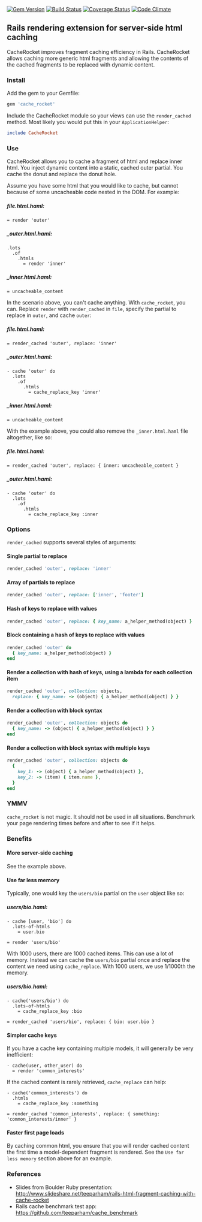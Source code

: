 [![Gem Version](https://badge.fury.io/rb/cache_rocket.svg)][gem]
[![Build Status](https://travis-ci.org/neighborland/cache_rocket.svg?branch=master)][build]
[![Coverage Status](http://img.shields.io/coveralls/neighborland/cache_rocket.svg)][coverage]
[![Code Climate](http://img.shields.io/codeclimate/github/neighborland/cache_rocket.svg)][climate]

[gem]: http://rubygems.org/gems/cache_rocket
[build]: https://travis-ci.org/neighborland/cache_rocket
[coverage]: https://coveralls.io/r/neighborland/cache_rocket
[climate]: https://codeclimate.com/github/neighborland/cache_rocket

## Rails rendering extension for server-side html caching

CacheRocket improves fragment caching efficiency in Rails. 
CacheRocket allows caching more generic html fragments and allowing the contents of the cached fragments 
to be replaced with dynamic content.

### Install

Add the gem to your Gemfile:

```ruby
gem 'cache_rocket'
```

Include the CacheRocket module so your views can use the `render_cached` method.
Most likely you would put this in your `ApplicationHelper`:

```ruby
include CacheRocket
```

### Use

CacheRocket allows you to cache a fragment of html and replace inner html. 
You inject dynamic content into a static, cached outer partial. 
You cache the donut and replace the donut hole.

Assume you have some html that you would like to cache, but cannot because of some uncacheable code nested in the DOM.
For example:

##### file.html.haml:
```haml
= render 'outer'
```

##### _outer.html.haml:
```haml
.lots
  .of
    .htmls
      = render 'inner'
```

##### _inner.html.haml:
```haml
= uncacheable_content
```

In the scenario above, you can't cache anything. With `cache_rocket`, you can. Replace `render`
with `render_cached` in `file`, specify the partial to replace in `outer`, and cache `outer`:

##### file.html.haml:
```haml
= render_cached 'outer', replace: 'inner'
```

##### _outer.html.haml:
```haml
- cache 'outer' do
  .lots
    .of
      .htmls
        = cache_replace_key 'inner'
```

##### _inner.html.haml:
``` haml
= uncacheable_content
```

With the example above, you could also remove the `_inner.html.haml` file altogether, like so:

##### file.html.haml:
```haml
= render_cached 'outer', replace: { inner: uncacheable_content }
```

##### _outer.html.haml:
```haml
- cache 'outer' do
  .lots
    .of
      .htmls
        = cache_replace_key :inner
```

### Options

`render_cached` supports several styles of arguments:

#### Single partial to replace

```ruby
render_cached 'outer', replace: 'inner'
```

#### Array of partials to replace
```ruby
render_cached 'outer', replace: ['inner', 'footer']
```

#### Hash of keys to replace with values
```ruby
render_cached 'outer', replace: { key_name: a_helper_method(object) }
```

#### Block containing a hash of keys to replace with values
```ruby
render_cached 'outer' do
  { key_name: a_helper_method(object) }
end
```

#### Render a collection with hash of keys, using a lambda for each collection item
```ruby
render_cached 'outer', collection: objects,
  replace: { key_name: -> (object) { a_helper_method(object) } }
```

#### Render a collection with block syntax
```ruby
render_cached 'outer', collection: objects do
  { key_name: -> (object) { a_helper_method(object) } }
end
```

#### Render a collection with block syntax with multiple keys
```ruby
render_cached 'outer', collection: objects do
  { 
    key_1: -> (object) { a_helper_method(object) },
    key_2: -> (item) { item.name },
  }
end
```

### YMMV

`cache_rocket` is not magic. It should not be used in all situations.
Benchmark your page rendering times before and after to see if it helps.

### Benefits

#### More server-side caching

See the example above.

#### Use far less memory

Typically, one would key the `users/bio` partial on the `user` object like so:

##### users/bio.haml:
```haml
- cache [user, 'bio'] do
  .lots-of-htmls
    = user.bio
```

```haml
= render 'users/bio'
```

With 1000 users, there are 1000 cached items. This can use a lot of memory.
Instead we can cache the `users/bio` partial once and replace the content we need using
`cache_replace`. With 1000 users, we use 1/1000th the memory.

##### users/bio.haml:
```haml
- cache('users/bio') do
  .lots-of-htmls
    = cache_replace_key :bio
```

```haml
= render_cached 'users/bio', replace: { bio: user.bio }
```

#### Simpler cache keys

If you have a cache key containing multiple models, it will generally be very inefficient:
```haml
- cache(user, other_user) do
  = render 'common_interests'
```

If the cached content is rarely retrieved, `cache_replace` can help:

```haml
- cache('common_interests') do
  .htmls
    = cache_replace_key :something
```

```haml
= render_cached 'common_interests', replace: { something: 'common_interests/inner' }
```

#### Faster first page loads

By caching common html, you ensure that you will render cached content the first time a model-dependent
fragment is rendered. See the `Use far less memory` section above for an example.

### References

* Slides from Boulder Ruby presentation: http://www.slideshare.net/teeparham/rails-html-fragment-caching-with-cache-rocket
* Rails cache benchmark test app: https://github.com/teeparham/cache_benchmark
